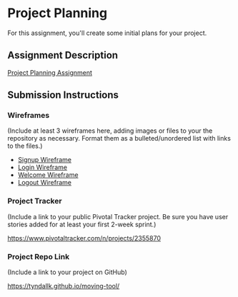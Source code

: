 # Project Planning
For this assignment, you'll create some initial plans for your project.

## Assignment Description
[Project Planning Assignment](https://education.launchcode.org/liftoff/assignments/planning/)

## Submission Instructions

### Wireframes

(Include at least 3 wireframes here, adding images or files to your the repository as necessary. Format them as a bulleted/unordered list with links to the files.)

* [Signup Wireframe](./signup.png)
* [Login Wireframe](./login.png)
* [Welcome Wireframe](./welcome.png)
* [Logout Wireframe](./logout.png)

### Project Tracker

(Include a link to your public Pivotal Tracker project. Be sure you have user stories added for at least your first 2-week sprint.)

https://www.pivotaltracker.com/n/projects/2355870

### Project Repo Link

(Include a link to your project on GitHub)

https://tyndallk.github.io/moving-tool/
